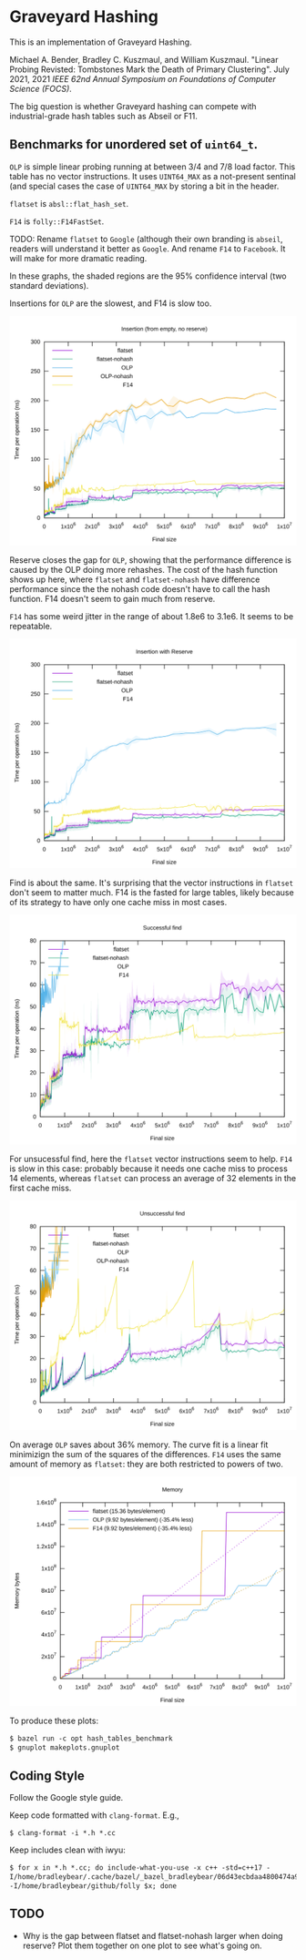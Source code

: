 # Graveyard Hashing

This is an implementation of Graveyard Hashing.

Michael A. Bender, Bradley C. Kuszmaul, and William Kuszmaul.  "Linear Probing
Revisted: Tombstones Mark the Death of Primary Clustering".  July 2021, 2021
*IEEE 62nd Annual Symposium on Foundations of Computer Science (FOCS)*.

The big question is whether Graveyard hashing can compete with industrial-grade
hash tables such as Abseil or F11.

## Benchmarks for unordered set of `uint64_t`.

`OLP` is simple linear probing running at between $3/4$ and $7/8$ load
factor.  This table has no vector instructions.  It uses `UINT64_MAX` as a
not-present sentinal (and special cases the case of `UINT64_MAX` by storing a
bit in the header.

`flatset` is `absl::flat_hash_set`.

`F14` is `folly::F14FastSet`.

TODO: Rename `flatset` to `Google` (although their own branding is `abseil`,
readers will understand it better as `Google`.  And rename `F14` to `Facebook`.
It will make for more dramatic reading.

In these graphs, the shaded regions are the 95% confidence interval (two
standard deviations).

Insertions for `OLP` are the slowest, and F14 is slow too.

![Insertion time](/plots/insert-time.svg)

Reserve closes the gap for `OLP`, showing that the performance difference
is caused by the OLP doing more rehashes.  The cost of the hash function
shows up here, where `flatset` and `flatset-nohash` have difference performance
since the the nohash code doesn't have to call the hash function. F14 doesn't
seem to gain much from reserve.

`F14` has some weird jitter in the range of about 1.8e6 to 3.1e6.  It seems to
be repeatable.

![Insertion With Reserve time](/plots/reserved-insert-time.svg)

Find is about the same.  It's surprising that the vector instructions in
`flatset` don't seem to matter much.  F14 is the fasted for large tables, likely
because of its strategy to have only one cache miss in most cases.

![Successful find time](/plots/found-time.svg)

For unsucessful find, here the `flatset` vector instructions seem to help.
`F14` is slow in this case: probably because it needs one cache miss to process
14 elements, whereas `flatset` can process an average of 32 elements in the
first cache miss.

![Unsuccessful find time](/plots/notfound-time.svg)

On average `OLP` saves about 36% memory.  The curve fit is a linear fit
minimizign the sum of the squares of the differences.  `F14` uses the same
amount of memory as `flatset`: they are both restricted to powers of two.

![Memory](/plots/memory.svg)

To produce these plots:
```shell
$ bazel run -c opt hash_tables_benchmark
$ gnuplot makeplots.gnuplot
```

## Coding Style

Follow the Google style guide.

Keep code formatted with `clang-format`.  E.g.,
```shell
$ clang-format -i *.h *.cc
```

Keep includes clean with iwyu:

```shell
$ for x in *.h *.cc; do include-what-you-use -x c++ -std=c++17 -I/home/bradleybear/.cache/bazel/_bazel_bradleybear/06d43ecbdaa4800474a92f4f59e8b2b3/external/com_google_absl/ -I/home/bradleybear/github/folly $x; done
```

## TODO

* Why is the gap between flatset and flatset-nohash larger when doing reserve?  Plot them together on one plot to see what's going on.
